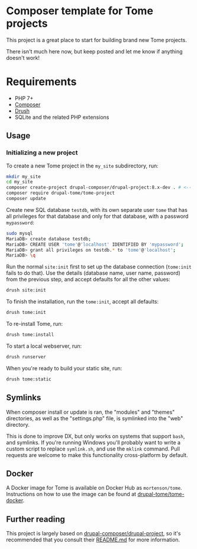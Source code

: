 # Composer template for Tome projects

This project is a great place to start for building brand new Tome projects.

There isn't much here now, but keep posted and let me know if anything doesn't
work!

# Requirements

- PHP 7+
- [Composer](https://getcomposer.org/)
- [Drush](https://github.com/drush-ops/drush-launcher#installation---phar)
- SQLite and the related PHP extensions

## Usage

### Initializing a new project

To create a new Tome project in the `my_site` subdirectory, run:

```bash
mkdir my_site
cd my_site
composer create-project drupal-composer/drupal-project:8.x-dev . # <-- the dot at the end means current directory
composer require drupal-tome/tome-project
composer update
```

Create new SQL database `testdb`, with its own separate user `tome` that has all privileges for that database and only for that database, with a password `mypassword`:

```bash
sudo mysql
MariaDB> create database testdb;
MariaDB> CREATE USER 'tome'@'localhost' IDENTIFIED BY 'mypassword';
MariaDB> grant all privileges on testdb.* to 'tome'@'localhost';
MariaDB> \q
```

Run the normal `site:init` first to set up the database connection (`tome:init` fails to do that). Use the details (database name, user name, password) from the previous step, and accept defaults for all the other values:

```bash
drush site:init
```

To finish the installation, run the `tome:init`, accept all defaults:

```bash
drush tome:init
```

To re-install Tome, run:

```bash
drush tome:install
```

To start a local webserver, run:

```bash
drush runserver
```

When you're ready to build your static site, run:

```bash
drush tome:static
```

## Symlinks

When composer install or update is ran, the "modules" and "themes" directories,
as well as the "settings.php" file, is symlinked into the "web" directory.

This is done to improve DX, but only works on systems that support `bash`, and
symlinks. If you're running Windows you'll probably want to write a custom
script to replace `symlink.sh`, and use the `mklink` command. Pull requests are
welcome to make this functionality cross-platform by default.

## Docker

A Docker image for Tome is available on Docker Hub as `mortenson/tome`.
Instructions on how to use the image can be found at [drupal-tome/tome-docker].

## Further reading

This project is largely based on [drupal-composer/drupal-project], so it's
recommended that you consult their [README.md] for more information.

[drupal-composer/drupal-project]: https://github.com/drupal-composer/drupal-project
[README.md]: https://github.com/drupal-composer/drupal-project/blob/8.x/README.md
[drupal-tome/tome-docker]: https://github.com/drupal-tome/tome-docker
